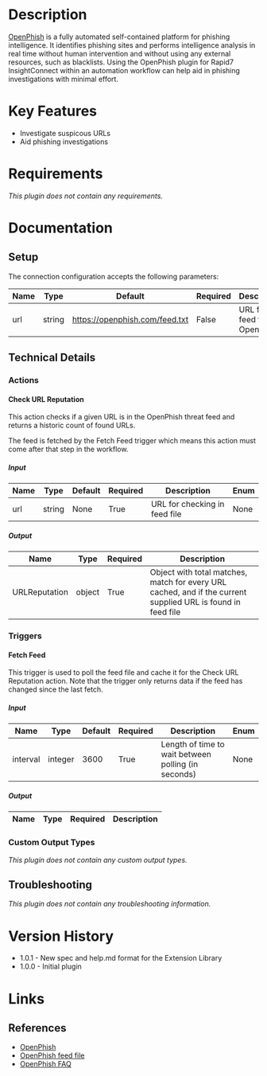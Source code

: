 # Description

[OpenPhish](http://openphish.com) is a fully automated self-contained platform for phishing intelligence.
It identifies phishing sites and performs intelligence analysis in real time without human intervention and 
without using any external resources, such as blacklists. Using the OpenPhish plugin for Rapid7 InsightConnect 
within an automation workflow can help aid in phishing investigations with minimal effort.

# Key Features

* Investigate suspicous URLs
* Aid phishing investigations

# Requirements

_This plugin does not contain any requirements._

# Documentation

## Setup

The connection configuration accepts the following parameters:

|Name|Type|Default|Required|Description|Enum|
|----|----|-------|--------|-----------|----|
|url|string|https://openphish.com/feed.txt|False|URL for feed file in OpenPhish|None|

## Technical Details

### Actions

#### Check URL Reputation

This action checks if a given URL is in the OpenPhish threat feed and returns a historic count of found URLs.

The feed is fetched by the Fetch Feed trigger which means this action must come after that step in the workflow.

##### Input

|Name|Type|Default|Required|Description|Enum|
|----|----|-------|--------|-----------|----|
|url|string|None|True|URL for checking in feed file|None|

##### Output

|Name|Type|Required|Description|
|----|----|--------|-----------|
|URLReputation|object|True|Object with total matches, match for every URL cached, and if the current supplied URL is found in feed file|

### Triggers

#### Fetch Feed

This trigger is used to poll the feed file and cache it for the Check URL Reputation action.
Note that the trigger only returns data if the feed has changed since the last fetch.

##### Input

|Name|Type|Default|Required|Description|Enum|
|----|----|-------|--------|-----------|----|
|interval|integer|3600|True|Length of time to wait between polling (in seconds)|None|

##### Output

|Name|Type|Required|Description|
|----|----|--------|-----------|

### Custom Output Types

_This plugin does not contain any custom output types._

## Troubleshooting

_This plugin does not contain any troubleshooting information._

# Version History

* 1.0.1 - New spec and help.md format for the Extension Library
* 1.0.0 - Initial plugin

# Links

## References

* [OpenPhish](http://openphish.com)
* [OpenPhish feed file](https://openphish.com/feed.txt)
* [OpenPhish FAQ](https://openphish.com/faq.html)